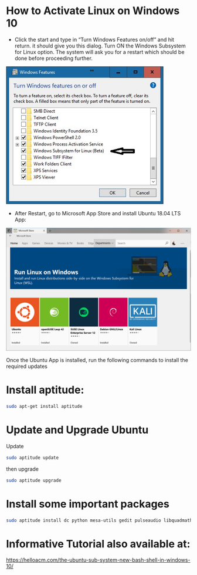 # How to Activate Linux on Windows 10 

- Click the start and type in “Turn Windows Features on/off” and hit return. it should give you this dialog. Turn ON the Windows Subsystem for Linux option. The system will ask you for a restart which should be done before proceeding further.

![Image description](https://github.com/RHULPsychology/Important_Tutorials/blob/master/Windows_Prep_for_Cluster/turn-windows-subsystem-for-linux-beta.jpg)

- After Restart, go to Microsoft App Store and install Ubuntu 18.04 LTS App:

![Image description](https://github.com/RHULPsychology/Important_Tutorials/blob/master/Windows_Prep_for_Cluster/store.png)


Once the Ubuntu App is installed, run the following commands to install the required updates

# Install aptitude:

``` bash
sudo apt-get install aptitude
```

# Update and Upgrade Ubuntu

Update
``` bash
sudo aptitude update
```
then upgrade

``` bash
sudo aptitude upgrade
```

# Install some important packages

``` bash
sudo aptitude install dc python mesa-utils gedit pulseaudio libquadmath0
```

# Informative Tutorial also available at:

https://helloacm.com/the-ubuntu-sub-system-new-bash-shell-in-windows-10/



